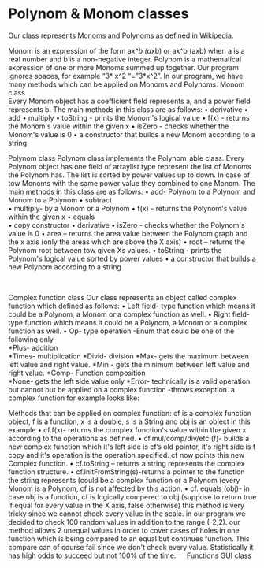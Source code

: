 # Polynom & Monom classes 

Our class represents Monoms and Polynoms as defined in Wikipedia. 

Monom  is an expression of the form a*x^b (a*xb) or ax^b (axb) when a is a real number and b is a non-negative integer. 
Polynom is a mathematical expression of one or more Monoms summed up together. 
Our program ignores spaces, for example “3*  x^2  “=”3*x^2”. 
In our program, we have many methods which can be applied on Monoms and Polynoms. 
Monom class  
Every Monom object has a coefficient field represents a, and a power field represents b. 
The main methods in this class are as follows: 
•	derivative 
•	add 
•	multiply 
•	toString - prints the Monom's logical value 
•	f(x) - returns the Monom's value within the given x 
•	isZero - checks whether the Monom's value is 0 
•	a constructor that builds a new Monom according to a string 
 
Polynom class 
Polynom class implements the Polynom_able class. 
Every Polynom object has one field of arraylist<Monom> type represent the list of Monoms the Polynom has. The list is sorted by power values up to down. In case of tow Monoms with the same power value they combined to one Monom. 
The main methods in this class are as follows: 
•	add- Polynom to a Polynom and Monom to a Polynom 
•	subtract  
•	multiply- by a Monom or a Polynom 
•	f(x) - returns the Polynom's value within the given x 
•	equals  
•	copy constructor 
•	derivative 
•	isZero - checks whether the Polynom's value is 0 
•	area – returns the area value between the Polynom graph and the x axis (only the areas which are above the X axis) 
•	root – returns the Polynom root between tow given Xs values. 
•	toString - prints the Polynom's logical value sorted by power values 
•	a constructor that builds a new Polynom according to a string 
 
 
 
 

Complex function class
 Our class represents an object called complex function which defined as follows:
•	Left field- type function which means it could be a Polynom, a Monom or a complex function as well. 
•	Right field- type function which means it could be a Polynom, a Monom or a complex function as well. 
•	Op- type operation -Enum that could be one of the following only-   
*Plus- addition 	
*Times- multiplication 
*Divid- division 
*Max- gets the maximum between left value and right value. *Min - gets the minimum between left value and right value. *Comp- Function composition  
*None- gets the left side value only 
*Error- technically is a valid operation but cannot but be applied on a complex function -throws exception. 
a complex function for example looks like: 
 
 
 
 
 
 
 
 
 
 
 
Methods that can be applied on complex function: 
cf is a complex function object, f is a function, x is a double, s is a String and obj is an object in this example 
•	 cf.f(x)-  returns the complex function's value within the given x according to the operations as defined. 
•	 cf.mul/comp/div/etc.(f)- builds a new complex function which it's left side is cf’s old pointer, it's right side is f copy and it's operation is the operation specified. cf now points this new Complex function. 
•	 cf.toString – returns a string represents the complex function structure. 
•	 cf.initFromString(s)-returns a pointer to the function the string represents (could be a complex function or a Polynom (every Monom is a Polynom, cf is not affected by this action. 
•	 cf. equals (obj)- in case obj is a function, cf is logically compered to obj (suppose to return true if equal for every value in the X axis, false otherwise)
this method is very tricky since we cannot check every value in the scale. in our program we decided to check 100 random values in addition to the range (-2,2). 
our method allows 2 unequal values in order to cover cases of holes in one function which is being compared to an equal but continues function. This compare can of course fail since we don't check every value. Statistically it has high odds to succeed but not 100% of the time. 
 
Functions GUI class

